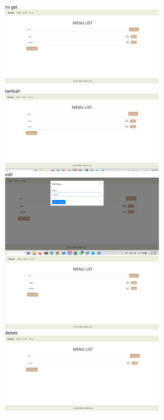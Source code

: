 ini get ![alt text](image-1.png)

tambah ![alt text](image-5.png)
edit ![alt text](image-2.png) ![alt text](image-3.png)
delete ![alt text](image-4.png)
![alt text](image-6.png)
